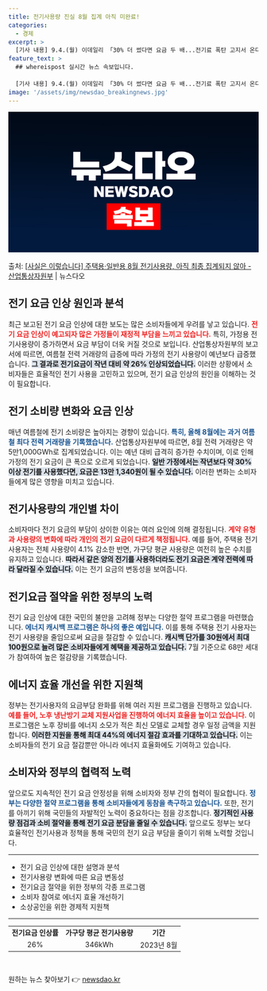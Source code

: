```yaml
---
title: 전기사용량 진실 8월 집계 아직 미완료!
categories:
  - 경제
excerpt: >
  [기사 내용] 9.4.(월) 이데일리 「30% 더 썼다면 요금 두 배...전기료 폭탄 고지서 온다」에서 8월…
feature_text: >
  ## whereispost 실시간 뉴스 속보입니다.

  [기사 내용] 9.4.(월) 이데일리 「30% 더 썼다면 요금 두 배...전기료 폭탄 고지서 온다」에서 8월…
image: '/assets/img/newsdao_breakingnews.jpg'
---
```


![뉴스다오 속보](/assets/img/newsdao_breakingnews.jpg)

<p>출처: <a href="https://newsdao.kr/1824" rel="dofollow">[사실은 이렇습니다] 주택용·일반용 8월 전기사용량, 아직 최종 집계되지 않아 - 산업통상자원부</a> | 뉴스다오</p>

<h2 data-ke-size="size26">전기 요금 인상 원인과 분석</h2>

<p data-ke-size="size16">최근 보고된 전기 요금 인상에 대한 보도는 많은 소비자들에게 우려를 낳고 있습니다. <b><span style="color: #ee2323;">전기 요금 인상이 예고되자 많은 가정들이 재정적 부담을 느끼고 있습니다.</span></b> 특히, 가정용 전기사용량이 증가하면서 요금 부담이 더욱 커질 것으로 보입니다. 산업통상자원부의 보고서에 따르면, 여름철 전력 거래량의 급증에 따라 가정의 전기 사용량이 예년보다 급증했습니다. <b><span style="background-color: #21538527;">그 결과로 전기요금이 작년 대비 약 26% 인상되었습니다.</span></b> 이러한 상황에서 소비자들은 효율적인 전기 사용을 고민하고 있으며, 전기 요금 인상의 원인을 이해하는 것이 필요합니다.</p>

<h2 data-ke-size="size26">전기 소비량 변화와 요금 인상</h2>

<p data-ke-size="size16">매년 여름철에 전기 소비량은 높아지는 경향이 있습니다. <b><span style="color: #1a5490;">특히, 올해 8월에는 과거 여름철 최다 전력 거래량을 기록했습니다.</span></b> 산업통상자원부에 따르면, 8월 전력 거래량은 약 5만1,000GWh로 집계되었습니다. 이는 예년 대비 급격히 증가한 수치이며, 이로 인해 가정의 전기 요금이 큰 폭으로 오르게 되었습니다. <b><span style="background-color: #21538527;">일반 가정에서는 작년보다 약 30% 이상 전기를 사용했다면, 요금은 13만 1,340원이 될 수 있습니다.</span></b> 이러한 변화는 소비자들에게 많은 영향을 미치고 있습니다.</p>

<h2 data-ke-size="size26">전기사용량의 개인별 차이</h2>

<p data-ke-size="size16">소비자마다 전기 요금의 부담이 상이한 이유는 여러 요인에 의해 결정됩니다. <b><span style="color: #ee2323;">계약 유형과 사용량의 변화에 따라 개인의 전기 요금이 다르게 책정됩니다.</span></b> 예를 들어, 주택용 전기사용자는 전체 사용량이 4.1% 감소한 반면, 가구당 평균 사용량은 여전히 높은 수치를 유지하고 있습니다. <b><span style="background-color: #21538527;">따라서 같은 양의 전기를 사용하더라도 전기 요금은 계약 전력에 따라 달라질 수 있습니다.</span></b> 이는 전기 요금의 변동성을 보여줍니다.</p>

<h2 data-ke-size="size26">전기요금 절약을 위한 정부의 노력</h2>

<p data-ke-size="size16">전기 요금 인상에 대한 국민의 불만을 고려해 정부는 다양한 절약 프로그램을 마련했습니다. <b><span style="color: #1a5490;">에너지 캐시백 프로그램은 하나의 좋은 예입니다.</span></b> 이를 통해 주택용 전기 사용자는 전기 사용량을 줄임으로써 요금을 절감할 수 있습니다. <b><span style="background-color: #21538527;">캐시백 단가를 30원에서 최대 100원으로 늘려 많은 소비자들에게 혜택을 제공하고 있습니다.</span></b> 7월 기준으로 68만 세대가 참여하여 높은 절감량을 기록했습니다.</p>

<h2 data-ke-size="size26">에너지 효율 개선을 위한 지원책</h2>

<p data-ke-size="size16">정부는 전기사용자의 요금부담 완화를 위해 여러 지원 프로그램을 진행하고 있습니다. <b><span style="color: #ee2323;">예를 들어, 노후 냉난방기 교체 지원사업을 진행하여 에너지 효율을 높이고 있습니다.</span></b> 이 프로그램은 노후 장비를 에너지 소모가 적은 최신 모델로 교체할 경우 일정 금액을 지원합니다. <b><span style="background-color: #21538527;">이러한 지원을 통해 최대 44%의 에너지 절감 효과를 기대하고 있습니다.</span></b> 이는 소비자들의 전기 요금 절감뿐만 아니라 에너지 효율화에도 기여하고 있습니다.</p>

<h2 data-ke-size="size26">소비자와 정부의 협력적 노력</h2>

<p data-ke-size="size16">앞으로도 지속적인 전기 요금 안정성을 위해 소비자와 정부 간의 협력이 필요합니다. <b><span style="color: #1a5490;">정부는 다양한 절약 프로그램을 통해 소비자들에게 동참을 촉구하고 있습니다.</span></b> 또한, 전기를 아끼기 위해 국민들의 자발적인 노력이 중요하다는 점을 강조합니다. <b><span style="background-color: #21538527;">정기적인 사용량 점검과 소비 절약을 통해 전기 요금 분담을 줄일 수 있습니다.</span></b> 앞으로도 정부는 보다 효율적인 전기사용과 정책을 통해 국민의 전기 요금 부담을 줄이기 위해 노력할 것입니다.</p>

<hr>

<ul>
<li>전기 요금 인상에 대한 설명과 분석</li>
<li>전기사용량 변화에 따른 요금 변동성</li>
<li>전기요금 절약을 위한 정부의 각종 프로그램</li>
<li>소비자 참여로 에너지 효율 개선하기</li>
<li>소상공인을 위한 경제적 지원책</li>
</ul>

<hr>

<table>
<tr>
<td style="text-align: center; height: 17px;"><b>전기요금 인상률</b></td>
<td style="text-align: center; height: 17px;"><b>가구당 평균 전기사용량</b></td>
<td style="text-align: center; height: 17px;"><b>기간</b></td>
</tr>
<tr>
<td style="text-align: center; height: 17px;">26%</td>
<td style="text-align: center; height: 17px;">346kWh</td>
<td style="text-align: center; height: 17px;">2023년 8월</td>
</tr>
</table>

<p data-ke-size="size16">&nbsp;</p> 

원하는 뉴스 찾아보기 👉 <a href="https://newsdao.kr" rel="dofollow">newsdao.kr</a>


